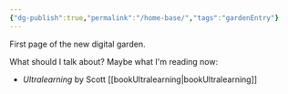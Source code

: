```yaml
---
{"dg-publish":true,"permalink":"/home-base/","tags":"gardenEntry"}
---
```


First page of the new digital garden.

What should I talk about? Maybe what I'm reading now:
- _Ultralearning_ by Scott [[bookUltralearning|bookUltralearning]]